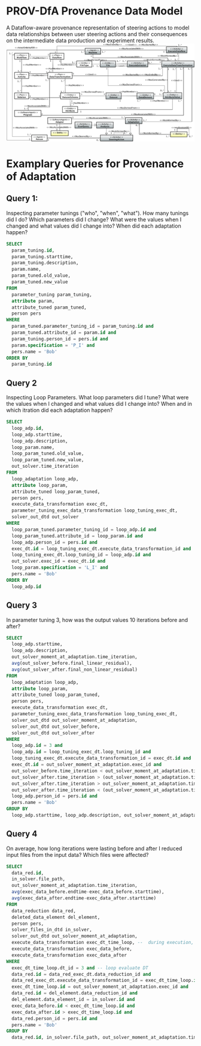 # PROV-DfA Provenance Data Model
A Dataflow-aware provenance representation of steering actions to model data relationships between user steering actions and their consequences on the intermediate data production and experiment results.
![alt text](https://raw.githubusercontent.com/hpcdb/PROV-DfA/master/PROV-DfA.png "PROV-DfA provenance data model")

# Examplary Queries for Provenance of Adaptation

## Query 1:
Inspecting parameter tunings ("who", "when", "what"). How many tunings did I do? Which parameters did I change? What were the values when I changed and what values did I change into? When did each adaptation happen?

```sql
SELECT
  param_tuning.id,
  param_tuning.starttime,
  param_tuning.description,
  param.name,
  param_tuned.old_value,
  param_tuned.new_value
FROM
  parameter_tuning param_tuning,
  attribute param,
  attribute_tuned param_tuned,
  person pers
WHERE
  param_tuned.parameter_tuning_id = param_tuning.id and
  param_tuned.attribute_id = param.id and
  param_tuning.person_id = pers.id and  
  param.specification = 'P_I' and  
  pers.name = 'Bob'
ORDER BY
  param_tuning.id
```

## Query 2
Inspecting Loop Parameters. What loop parameters did I tune? What were the values when I changed and what values did I change into? When and in which itration did each adaptation happen?
```sql
SELECT
  loop_adp.id,
  loop_adp.starttime,
  loop_adp.description,
  loop_param.name,
  loop_param_tuned.old_value,
  loop_param_tuned.new_value,
  out_solver.time_iteration
FROM
  loop_adaptation loop_adp,
  attribute loop_param,
  attribute_tuned loop_param_tuned,
  person pers,
  execute_data_transformation exec_dt,
  parameter_tuning_exec_data_transformation loop_tuning_exec_dt,
  solver_out_dtd out_solver
WHERE
  loop_param_tuned.parameter_tuning_id = loop_adp.id and
  loop_param_tuned.attribute_id = loop_param.id and
  loop_adp.person_id = pers.id and  
  exec_dt.id = loop_tuning_exec_dt.execute_data_transformation_id and
  loop_tuning_exec_dt.loop_tuning_id = loop_adp.id and
  out_solver.exec_id = exec_dt.id and
  loop_param.specification = 'L_I' and  
  pers.name = 'Bob'
ORDER BY
  loop_adp.id
```

## Query 3
In parameter tuning 3, how was the output values 10 iterations before and after?
```sql
SELECT
  loop_adp.starttime,
  loop_adp.description,
  out_solver_moment_at_adaptation.time_iteration,
  avg(out_solver_before.final_linear_residual),
  avg(out_solver_after.final_non_linear_residual)  
FROM
  loop_adaptation loop_adp,
  attribute loop_param,
  attribute_tuned loop_param_tuned,
  person pers,
  execute_data_transformation exec_dt,
  parameter_tuning_exec_data_transformation loop_tuning_exec_dt,
  solver_out_dtd out_solver_moment_at_adaptation,
  solver_out_dtd out_solver_before,
  solver_out_dtd out_solver_after
WHERE
  loop_adp.id = 3 and
  loop_adp.id = loop_tuning_exec_dt.loop_tuning_id and
  loop_tuning_exec_dt.execute_data_transformation_id = exec_dt.id and
  exec_dt.id = out_solver_moment_at_adaptation.exec_id and
  out_solver_before.time_iteration < out_solver_moment_at_adaptation.time_iteration and
  out_solver_after.time_iteration > (out_solver_moment_at_adaptation.time_iteration - 10) and
  out_solver_after.time_iteration > out_solver_moment_at_adaptation.time_iteration and
  out_solver_after.time_iteration < (out_solver_moment_at_adaptation.time_iteration + 10) and
  loop_adp.person_id = pers.id and  
  pers.name = 'Bob'
GROUP BY
  loop_adp.starttime, loop_adp.description, out_solver_moment_at_adaptation.time_iteration
```

## Query 4
On average, how long iterations were lasting before and after I reduced input files from the input data? Which files were affected?
```sql
SELECT
  data_red.id,
  in_solver.file_path,
  out_solver_moment_at_adaptation.time_iteration,
  avg(exec_data_before.endtime-exec_data_before.starttime),
  avg(exec_data_after.endtime-exec_data_after.starttime)
FROM
  data_reduction data_red,
  deleted_data_element del_element,
  person pers,
  solver_files_in_dtd in_solver,
  solver_out_dtd out_solver_moment_at_adaptation,
  execute_data_transformation exec_dt_time_loop, --  during execution, there is always a dt_time_loop running in a time loop simulation
  execute_data_transformation exec_data_before,
  execute_data_transformation exec_data_after
WHERE
  exec_dt_time_loop.dt_id = 3 and -- loop evaluate DT
  data_red.id = data_red_exec_dt.data_reduction_id and
  data_red_exec_dt.execute_data_transformation_id = exec_dt_time_loop.id and
  exec_dt_time_loop.id = out_solver_moment_at_adaptation.exec_id and
  data_red.id = del_element.data_reduction_id and
  del_element.data_element_id = in_solver.id and  
  exec_data_before.id < exec_dt_time_loop.id and
  exec_data_after.id > exec_dt_time_loop.id and
  data_red.person_id = pers.id and  
  pers.name = 'Bob'
GROUP BY
  data_red.id, in_solver.file_path, out_solver_moment_at_adaptation.time_iteration
```
